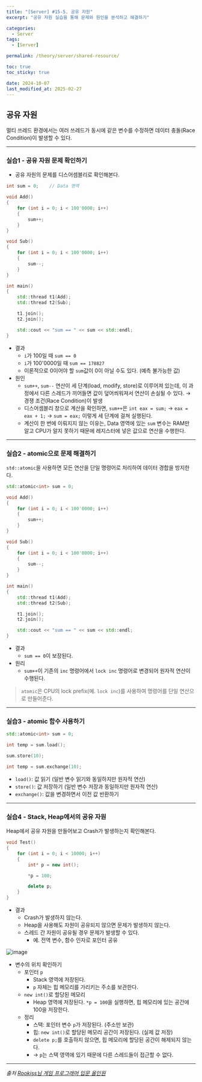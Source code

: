 ```yaml
---
title: "[Server] #15-5. 공유 자원"
excerpt: "공유 자원 실습을 통해 문제와 원인을 분석하고 해결하기"

categories:
  - Server
tags:
  - [Server]

permalink: /theory/server/shared-resource/

toc: true
toc_sticky: true

date: 2024-10-07
last_modified_at: 2025-02-27
---
```


## 공유 자원

멀티 쓰레드 환경에서는 여러 쓰레드가 동시에 같은 변수를 수정하면 데이터 충돌(Race Condition)이 발생할 수 있다.

---

### 실습1 - 공유 자원 문제 확인하기

- 공유 자원의 문제를 디스어셈블리로 확인해본다.

```cpp
int sum = 0;	// Data 영역

void Add()
{
	for (int i = 0; i < 100'0000; i++)
	{
		sum++;
	}
}

void Sub()
{
	for (int i = 0; i < 100'0000; i++)
	{
		sum--;
	}
}

int main()
{
	std::thread t1(Add);
	std::thread t2(Sub);

	t1.join();
	t2.join();

	std::cout << "sum == " << sum << std::endl;
}
```

- 결과
    - `i`가 100일 때 `sum == 0`
    - `i`가 100'0000일 때 `sum == 178827`
    - 이론적으로 0이어야 할 `sum`값이 0이 아닐 수도 있다. (예측 불가능한 값)
- 원인
    - `sum++`, `sum--` 연산이 세 단계(load, modify, store)로 이루어져 있는데, 이 과정에서 다른 스레드가 끼어들면 값이 덮어씌워져서 연산이 손실될 수 있다. → 경쟁 조건(Race Condition)이 발생
    - 디스어셈블리 창으로 계산을 확인하면, `sum++`은 `int eax = sum;` → `eax = eax + 1;` → `sum = eax;` 이렇게 세 단계에 걸쳐 실행된다.
    - 계산이 한 번에 이뤄지지 않는 이유는, Data 영역에 있는 `sum` 변수는 RAM만 알고 CPU가 알지 못하기 때문에 레지스터에 넣은 값으로 연산을 수행한다.

---

### 실습2 - atomic으로 문제 해결하기

`std::atomic`을 사용하면 모든 연산을 단일 명령어로 처리하여 데이터 경합을 방지한다.

```cpp
std::atomic<int> sum = 0;

void Add()
{
	for (int i = 0; i < 100'0000; i++)
	{
		sum++;
	}
}

void Sub()
{
	for (int i = 0; i < 100'0000; i++)
	{
		sum--;
	}
}

int main()
{
	std::thread t1(Add);
	std::thread t2(Sub);

	t1.join();
	t2.join();

	std::cout << "sum == " << sum << std::endl;
}
```

- 결과
    - `sum == 0`이 보장된다.
- 원리
    - `sum++`이 기존의 `inc` 명령어에서 `lock inc` 명령어로 변경되어 원자적 연산이 수행된다.

> `atomic`은 CPU의 lock prefix(예. `lock inc`)를 사용하여 명령어를 단일 연산으로 만들어준다.

---

### 실습3 - atomic 함수 사용하기

```cpp
std::atomic<int> sum = 0;

int temp = sum.load();	

sum.store(10);	

int temp = sum.exchange(10);	
```

- `load()`: 값 읽기 (일반 변수 읽기와 동일하지만 원자적 연산)
- `store()`: 값 저장하기 (일반 변수 저장과 동일하지만 원자적 연산)
- `exchange()`: 값을 변경하면서 이전 값 반환하기

---

### 실습4 - Stack, Heap에서의 공유 자원

Heap에서 공유 자원을 만들어보고 Crash가 발생하는지 확인해본다.

```cpp
void Test()
{
	for (int i = 0; i < 10000; i++)
	{
		int* p = new int();		

		*p = 100;

		delete p;
	}
}
```

- 결과
    - Crash가 발생하지 않는다.
    - Heap을 사용해도 자원이 공유되지 않으면 문제가 발생하지 않는다.
    - 스레드 간 자원이 공유될 경우 문제가 발생할 수 있다.
        - 예. 전역 변수, 함수 인자로 포인터 공유
    
![image](https://github.com/user-attachments/assets/b133a9dc-52e9-474d-847e-7927f5c9868a)

- 변수의 위치 확인하기
    - 포인터 `p`
        - Stack 영역에 저장된다.
        - `p` 자체는 힙 메모리를 가리키는 주소를 보관한다.
    - `new int()`로 할당된 메모리
        - Heap 영역에 저장된다.
        `*p = 100`을 실행하면, 힙 메모리에 있는 공간에 100을 저장한다. 
    - 정리
        - 스택: 포인터 변수 `p`가 저장된다. (주소만 보관)
        - 힙: `new int()`로 할당된 메모리 공간이 저장된다. (실제 값 저장)
        - `delete p;`를 호출하지 않으면, 힙 메모리에 할당된 공간이 해제되지 않는다.
        - → `p`는 스택 영역에 있기 때문에 다른 스레드들이 접근할 수 없다.

--- 

*출처*
*[Rookiss님 게임 프로그래머 입문 올인원](https://www.inflearn.com/course/%EA%B2%8C%EC%9E%84-%ED%94%84%EB%A1%9C%EA%B7%B8%EB%9E%98%EB%A8%B8-%EC%9E%85%EB%AC%B8-%EC%98%AC%EC%9D%B8%EC%9B%90-rookiss/dashboard)*